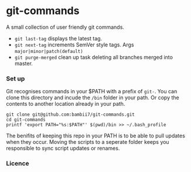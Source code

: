 # git-commands

A small collection of user friendly git commands.

- `git last-tag` displays the latest tag.
- `git next-tag` increments SemVer style tags. Args `major|minor|patch(default)`
- `git purge-merged` clean up task deleting all branches merged into master.

### Set up

Git recognises commands in your $PATH with a prefix of `git-`. You can clone this directory and incude the `/bin` folder in your path. Or copy the contents to another location already in your path.

```
git clone git@github.com:bambii7/git-commands.git
cd git-commands
printf 'export PATH="%s:$PATH"' $(pwd)/bin >> ~/.bash_profile
```

The benifits of keeping this repo in your PATH is to be able to pull updates when they occur.
Moving the scripts to a seperate folder keeps you responsible to sync script updates or renames.

### Licence
